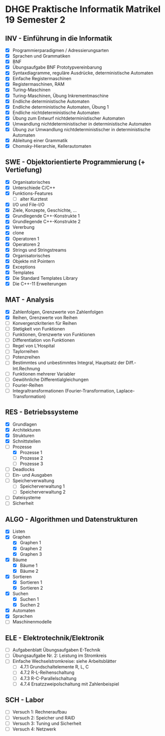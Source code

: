 # DHGE Praktische Informatik Matrikel 19 Semester 2

## INV - Einführung in die Informatik

- [X] Programmierparadigmen / Adressierungsarten
- [X] Sprachen und Grammatiken
- [X] BNF
- [X] Übungsaufgabe BNF Prototypvereinbarung
- [X] Syntaxdiagramme, reguläre Ausdrücke, deterministische Automaten
- [X] Einfache Registermaschinen
- [X] Registermaschinen, RAM
- [X] Turing-Maschinen
- [X] Turing-Maschinen, Übung Inkrementmaschine
- [X] Endliche deterministische Automaten
- [X] Endliche deterministische Automaten, Übung 1
- [X] Endliche nichtdeterministische Automaten
- [X] Übung zum Entwurf nichtdeterministischer Automaten
- [X] Umwandlung nichtdeterministischer in deterministische Automaten
- [X] Übung zur Umwandlung nichtdeterministischer in deterministische Automaten
- [X] Ableitung einer Grammatik
- [X] Chomsky-Hierarchie, Kellerautomaten

## SWE - Objektorientierte Programmierung (+ Vertiefung)

- [X] Organisatorisches
- [X] Unterschiede C/C++
- [X] Funktions-Features
  - [ ] alter Kurztest
- [X] I/O und File-I/O
- [X] Ziele, Konzepte, Geschichte, ...
- [X] Grundlegende C++-Konstrukte 1
- [X] Grundlegende C++-Konstrukte 2
- [X] Vererbung
- [X] clone
- [X] Operatoren 1
- [X] Operatoren 2
- [X] Strings und Stringstreams
- [X] Organisatorisches
- [X] Objekte mit Pointern
- [X] Exceptions
- [X] Templates
- [X] Die Standard Templates Library
- [X] Die C++-11 Erweiterungen

## MAT - Analysis

- [X] Zahlenfolgen, Grenzwerte von Zahlenfolgen
- [X] Reihen, Grenzwerte von Reihen
- [ ] Konvergenzkriterien für Reihen
- [ ] Stetigkeit von Funktionen
- [ ] Funktionen, Grenzwerte von Funktionen
- [ ] Differentiation von Funktionen
- [ ] Regel von L’Hospital
- [ ] Taylorreihen
- [ ] Potenzreihen
- [ ] Bestimmtes und unbestimmtes Integral, Hauptsatz der Diff.-Int.Rechnung
- [ ] Funktionen mehrerer Variabler
- [ ] Gewöhnliche Differentialgleichungen
- [ ] Fourier-Reihen
- [ ] Integraltransformationen (Fourier-Transformation, Laplace-Transformation)

## RES - Betriebssysteme

- [X] Grundlagen
- [X] Architekturen
- [X] Strukturen
- [X] Schnittstellen
- [ ] Prozesse
	- [X] Prozesse 1
	- [ ] Prozesse 2
	- [ ] Prozesse 3
- [ ] Deadlocks
- [ ] Ein- und Ausgaben
- [ ] Speicherverwaltung
	- [ ] Speicherverwaltung 1
	- [ ] Speicherverwaltung 2
- [ ] Dateisysteme
- [ ] Sicherheit

## ALGO - Algorithmen und Datenstrukturen

- [X] Listen
- [X] Graphen
	- [X] Graphen 1
	- [X] Graphen 2
	- [X] Graphen 3
- [X] Bäume
	- [X] Bäume 1
	- [X] Bäume 2
- [X] Sortieren
	- [X] Sortieren 1
	- [X] Sortieren 2
- [X] Suchen
	- [X] Suchen 1
	- [X] Suchen 2
- [X] Automaten
- [X] Sprachen
- [ ] Maschinenmodelle

## ELE - Elektrotechnik/Elektronik

- [ ] Aufgabenblatt Übungsaufgaben E-Technik
- [ ] Übungsaufgabe Nr. 2: Leistung im Stromkreis
- [ ] Einfache Wechselstromkreise: siehe Arbeitsblätter
	- [ ] 4.7.1 Grundschaltelemente R, L, C
	- [ ] 4.7.2 R-L-Reihenschaltung
	- [ ] 4.7.3 R-C-Parallelschaltung
	- [ ] 4.7.4 Ersatzzweipolschaltung mit Zahlenbeispiel

## SCH - Labor

- [ ] Versuch 1: Rechneraufbau
- [ ] Versuch 2: Speicher und RAID
- [ ] Versuch 3: Tuning und Sicherheit
- [ ] Versuch 4: Netzwerk
